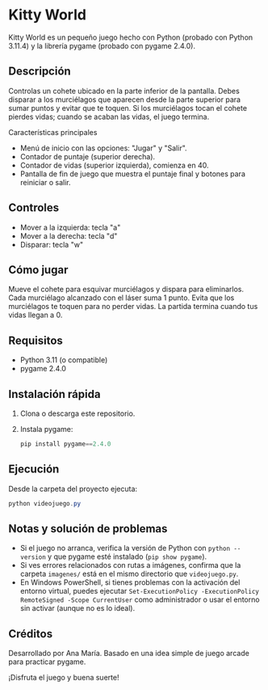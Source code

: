 # Kitty World

Kitty World es un pequeño juego hecho con Python (probado con Python 3.11.4) y la librería pygame (probado con pygame 2.4.0).

Descripción
-----------
Controlas un cohete ubicado en la parte inferior de la pantalla. Debes disparar a los murciélagos que aparecen desde la parte superior para sumar puntos y evitar que te toquen. Si los murciélagos tocan el cohete pierdes vidas; cuando se acaban las vidas, el juego termina.

Características principales
- Menú de inicio con las opciones: "Jugar" y "Salir".
- Contador de puntaje (superior derecha).
- Contador de vidas (superior izquierda), comienza en 40.
- Pantalla de fin de juego que muestra el puntaje final y botones para reiniciar o salir.

Controles
--------
- Mover a la izquierda: tecla "a"
- Mover a la derecha: tecla "d"
- Disparar: tecla "w"

Cómo jugar
----------
Mueve el cohete para esquivar murciélagos y dispara para eliminarlos. Cada murciélago alcanzado con el láser suma 1 punto. Evita que los murciélagos te toquen para no perder vidas. La partida termina cuando tus vidas llegan a 0.

Requisitos
---------
- Python 3.11 (o compatible)
- pygame 2.4.0

Instalación rápida
------------------
1. Clona o descarga este repositorio.

2. Instala pygame:

	```powershell
	pip install pygame==2.4.0
	```

Ejecución
---------
Desde la carpeta del proyecto ejecuta:

```powershell
python videojuego.py
```

Notas y solución de problemas
-----------------------------
- Si el juego no arranca, verifica la versión de Python con `python --version` y que pygame esté instalado (`pip show pygame`).
- Si ves errores relacionados con rutas a imágenes, confirma que la carpeta `imagenes/` está en el mismo directorio que `videojuego.py`.
- En Windows PowerShell, si tienes problemas con la activación del entorno virtual, puedes ejecutar `Set-ExecutionPolicy -ExecutionPolicy RemoteSigned -Scope CurrentUser` como administrador o usar el entorno sin activar (aunque no es lo ideal).

Créditos
-------
Desarrollado por Ana María. Basado en una idea simple de juego arcade para practicar pygame.

¡Disfruta el juego y buena suerte!

